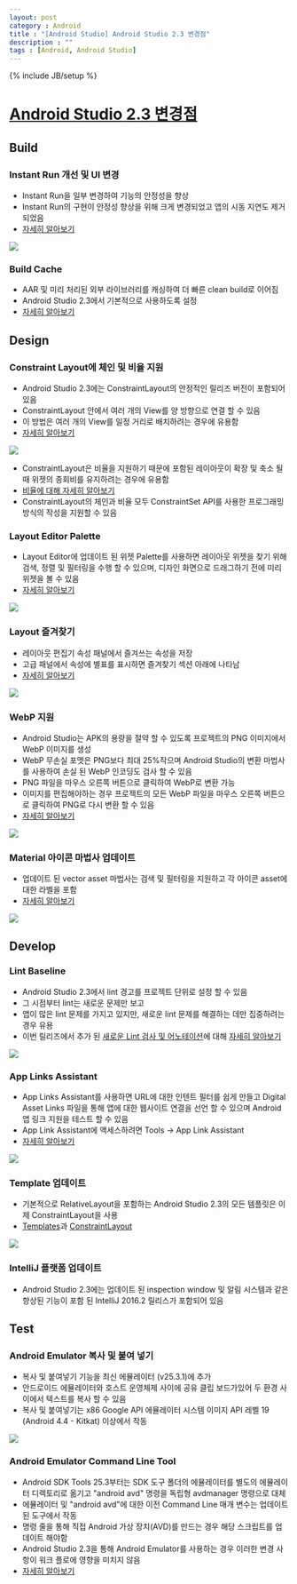 ```yaml
---
layout: post
category : Android
title : "[Android Studio] Android Studio 2.3 변경점"
description : ""
tags : [Android, Android Studio]
---
```


{% include JB/setup %}

# [Android Studio 2.3 변경점](http://android-developers.googleblog.com/2017/03/android-studio-2-3.html)

## Build

### Instant Run 개선 및 UI 변경

- Instant Run을 일부 변경하여 기능의 안정성을 향상
- Instant Run의 구현이 안정성 향상을 위해 크게 변경되었고 앱의 시동 지연도 제거되었음
- [자세히 알아보기](https://developer.android.com/studio/run/index.html#instant-run)

![](https://1.bp.blogspot.com/-tiW6x503J_c/WLhSflDxIHI/AAAAAAAAD8A/EUwQJ8GmeCQzTT9OBG-KR8x9qumvVyhcwCLcB/s640/Screen%2BShot%2B2017-03-02%2Bat%2B9.12.10%2BAM.png)

### Build Cache

- AAR 및 미리 처리된 외부 라이브러리를 캐싱하여 더 빠른 clean build로 이어짐
- Android Studio 2.3에서 기본적으로 사용하도록 설정
- [자세히 알아보기](https://developer.android.com/studio/build/build-cache.html)

## Design

### Constraint Layout에 체인 및 비율 지원

- Android Studio 2.3에는 ConstraintLayout의 안정적인 릴리즈 버전이 포함되어있음
- ConstraintLayout 안에서 여러 개의 View를 양 방향으로 연결 할 수 있음
- 이 방법은 여러 개의 View를 일정 거리로 배치하려는 경우에 유용함
- [자세히 알아보기](https://developer.android.com/training/constraint-layout/index.html#constrain-chain)

![](https://2.bp.blogspot.com/-PbL5QK-UjWE/WLhStg49nTI/AAAAAAAAD8I/N08ZsVdcqeEQN4sVRj4p2k5KTPgqVRt6QCLcB/s640/chains_support.gif)

- ConstraintLayout은 비율을 지원하기 때문에 포함된 레이아웃이 확장 및 축소 될 때 위젯의 종회비를 유지하려는 경우에 유용함
- [비율에 대해 자세히 알아보기](https://developer.android.com/training/constraint-layout/index.html#ratio)
- ConstraintLayout의 체인과 비율 모두 ConstraintSet API를 사용한 프로그래밍 방식의 작성을 지원할 수 있음

### Layout Editor Palette

- Layout Editor에 업데이트 된 위젯 Palette를 사용하면 레이아웃 위젯을 찾기 위해 검색, 정렬 및 필터링을 수행 할 수 있으며, 디자인 화면으로 드래그하기 전에 미리 위젯을 볼 수 있음
- [자세히 알아보기](https://developer.android.com/studio/write/layout-editor.html)

![](https://2.bp.blogspot.com/-jSZ8PNpvBiA/WLhTRsb9WeI/AAAAAAAAD8M/Y51t1L6PeNYkYzlIljJglYNjIwtM6a6UwCLcB/s640/Screen%2BShot%2B2017-03-02%2Bat%2B9.14.58%2BAM.png)

### Layout 즐겨찾기

- 레이아웃 편집기 속성 패널에서 즐겨쓰는 속성을 저장
- 고급 패널에서 속성에 별표를 표시하면 즐겨찾기 섹션 아래에 나타남
- [자세히 알아보기](https://developer.android.com/studio/write/layout-editor.html#edit-properties)

![](https://4.bp.blogspot.com/-7yoX1jWDGlE/WLhTni8yKOI/AAAAAAAAD8Q/h6o5zBW3KLAvJG_o6gGySoYukzofXw_TACLcB/s640/fav_attributes.gif)

### WebP 지원

- Android Studio는 APK의 용량을 절약 할 수 있도록 프로젝트의 PNG 이미지에서 WebP 이미지를 생성
- WebP 무손실 포멧은 PNG보다 최대 25%작으며 Android Studio의 변환 마법사를 사용하여 손실 된 WebP 인코딩도 검사 할 수 있음
- PNG 파일을 마우스 오른쪽 버튼으로 클릭하여 WebP로 변환 가능
- 이미지를 편집해야하는 경우 프로젝트의 모든 WebP 파일을 마우스 오른쪽 버튼으로 클릭하여 PNG로 다시 변환 할 수 있음
- [자세히 알아보기](https://developer.android.com/studio/write/convert-webp.html)

![](https://4.bp.blogspot.com/-3K11mY1HWU0/WLhT0txvfSI/AAAAAAAAD8U/3958U0j0-Uomhux5IHPd4_a63aBtTx_NwCLcB/s640/Screen%2BShot%2B2017-03-02%2Bat%2B9.17.47%2BAM.png)

### Material 아이콘 마법사 업데이트

- 업데이트 된 vector asset 마법사는 검색 및 필터링을 지원하고 각 아이콘 asset에 대한 라벨을 포함
- [자세히 알아보기](https://developer.android.com/studio/write/vector-asset-studio.html#materialicon)

![](https://1.bp.blogspot.com/-HHsLdicp6u4/WLhT-H1An0I/AAAAAAAAD8Y/YcPIiaLzCs4AJImz5SYqeenzribDXrWowCLcB/s640/Screen%2BShot%2B2017-03-02%2Bat%2B9.18.30%2BAM.png)

## Develop

### Lint Baseline

- Android Studio 2.3에서 lint 경고를 프로젝트 단위로 설정 할 수 있음
- 그 시점부터 lint는 새로운 문제만 보고
- 앱이 많은 lint 문제를 가지고 있지만, 새로운 lint 문제를 해결하는 데만 집중하려는 경우 유용
- 이번 릴리즈에서 추가 된 [새로운 Lint 검사 및 어노테이션](https://developer.android.com/studio/releases/index.html)에 대해 [자세히 알아보기](https://developer.android.com/studio/write/lint.html#snapshot)

![](https://1.bp.blogspot.com/-jlpxxHZgdsw/WLhUHgKLJuI/AAAAAAAAD8c/TLx1o3DUuFIoLWIWLzHEqgtXbLLNmEp5gCLcB/s640/Screen%2BShot%2B2017-03-02%2Bat%2B9.19.09%2BAM.png)

### App Links Assistant

- App Links Assistant를 사용하면 URL에 대한 인텐트 필터를 쉽게 만들고 Digital Asset Links 파일을 통해 앱에 대한 웹사이트 연결을 선언 할 수 있으며 Android 앱 링크 지원을 테스트 할 수 있음
- App Link Assistant에 액세스하려면 Tools → App Link Assistant
- [자세히 알아보기](https://developer.android.com/studio/write/app-link-indexing.html)

![](https://4.bp.blogspot.com/-9msX55F8JgU/WLhUXi8TPAI/AAAAAAAAD8g/Z067RdnFg3MzIPq-rEppNFVF7fAs80-0wCLcB/s640/Screen%2BShot%2B2017-03-02%2Bat%2B9.19.52%2BAM.png)

### Template 업데이트 

- 기본적으로 RelativeLayout을 포함하는 Android Studio 2.3의 모든 템플릿은 이제 ConstraintLayout을 사용
- [Templates](https://developer.android.com/studio/projects/templates.html)과 [ConstraintLayout](https://developer.android.com/training/constraint-layout/index.html)

![](https://1.bp.blogspot.com/-J-zTDlFeDuo/WLhUkDxBcCI/AAAAAAAAD8k/0y0o1zNrBdEOJr8gFaNTxjQQniFdXaA4wCLcB/s640/Screen%2BShot%2B2017-03-02%2Bat%2B9.20.57%2BAM.png)

### IntelliJ 플랫폼 업데이트
- Android Studio 2.3에는 업데이트 된 inspection window 및 알림 시스템과 같은 향상된 기능이 포함 된 IntelliJ 2016.2 릴리스가 포함되어 있음

## Test

### Android Emulator 복사 및 붙여 넣기

- 복사 및 붙여넣기 기능을 최신 에뮬레이터 (v25.3.1)에 추가
- 안드로이드 에뮬레이터와 호스트 운영체제 사이에 공유 클립 보드가있어 두 환경 사이에서 텍스트를 복사 할 수 있음
- 복사 및 붙여넣기는 x86 Google API 에뮬레이터 시스템 이미지 API 레벨 19 (Android 4.4 - Kitkat) 이상에서 작동

![](https://1.bp.blogspot.com/-45Tto0NWxQg/WLhVMkO969I/AAAAAAAAD8o/6HT1lLNW2Xsy1d7ilh-kEStBYZPfaqYKACLcB/s640/emulator_copy_paste.gif)

### Android Emulator Command Line Tool

- Android SDK Tools 25.3부터는 SDK 도구 폴더의 에뮬레이터를 별도의 에뮬레이터 디렉토리로 옮기고 "android avd" 명령을 독립형 avdmanager 명령으로 대체
- 에뮬레이터 및 "android avd"에 대한 이전 Command Line 매개 변수는 업데이트 된 도구에서 작동
- 명령 줄을 통해 직접 Android 가상 장치(AVD)를 만드는 경우 해당 스크립트를 업데이트 해야함
- Android Studio 2.3을 통해 Android Emulator를 사용하는 경우 이러한 변경 사항이 워크 플로에 영향을 미치지 않음
- [자세히 알아보기](https://developer.android.com/studio/releases/sdk-tools.html)


